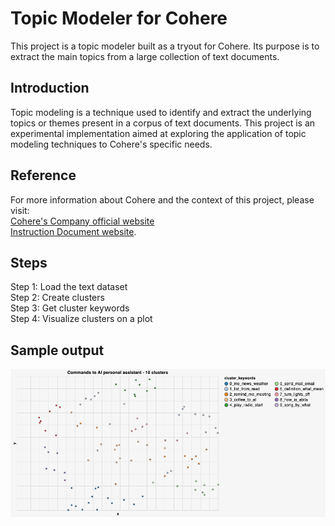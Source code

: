 # Topic Modeler for Cohere

This project is a topic modeler built as a tryout for Cohere. Its purpose is to extract the main topics from a large collection of text documents.

## Introduction

Topic modeling is a technique used to identify and extract the underlying topics or themes present in a corpus of text documents. This project is an experimental implementation aimed at exploring the application of topic modeling techniques to Cohere's specific needs.

## Reference

For more information about Cohere and the context of this project, please visit:<br>
[Cohere's Company official website](https://www.Cohere.com) <br>
[Instruction Document website](https://docs.cohere.com/page/topic-modeling).

## Steps

Step 1: Load the text dataset<br>
Step 2: Create clusters<br>
Step 3: Get cluster keywords<br>
Step 4: Visualize clusters on a plot

## Sample output
![Sample Image](https://github.com/Alisasa/Topic-Modeler-Cohere-TryOut/blob/master/topic-modeler-output.png)




